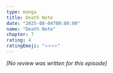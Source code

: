 ```yaml
---
type: manga
title: Death Note
date: "2025-08-04T00:00:00"
name: "Death Note"
chapter: 7
rating: 4
ratingEmoji: "⭐️⭐️⭐️⭐️"
---
```


_[No review was written for this episode]_